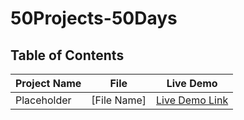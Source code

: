 # 50Projects-50Days

## Table of Contents

| Project Name | File | Live Demo |
| ------------ | ---- | --------- |
| Placeholder  | [File Name] | [Live Demo Link](https://www.example.com) |

